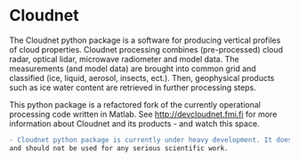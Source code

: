# Cloudnet
The Cloudnet python package is a software for producing vertical profiles of cloud properties. Cloudnet processing combines (pre-processed) cloud radar, optical lidar, microwave radiometer and model data. The measurements (and model data) are brought into common grid and classified (ice, liquid, aerosol, insects, ect.). Then, geophysical products such as ice water content are retrieved in further processing steps.

This python package is a refactored fork of the currently operational processing code written in Matlab. 
See http://devcloudnet.fmi.fi for more information about Cloudnet and its products - and watch this space.

```diff
- Cloudnet python package is currently under heavy development. It does not yet produces any meaninful results 
and should not be used for any serious scientific work.
```
